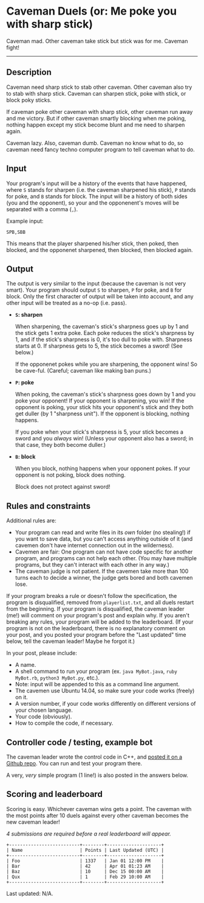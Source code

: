 # Caveman Duels (or: Me poke you with sharp stick)

Caveman mad. Other caveman take stick but stick was for me. Caveman fight!

---

## Description

Caveman need sharp stick to stab other caveman. Other caveman also try to stab with sharp stick. Caveman can sharpen stick, poke with stick, or block poky sticks.

If caveman poke other caveman with sharp stick, other caveman run away and me victory. But if other caveman smartly blocking when me poking, nothing happen except my stick become blunt and me need to sharpen again.

Caveman lazy. Also, caveman dumb. Caveman no know what to do, so caveman need fancy techno computer program to tell caveman what to do.

## Input

Your program's input will be a history of the events that have happened, where `S` stands for sharpen (i.e. the caveman sharpened his stick), `P` stands for poke, and `B` stands for block. The input will be a history of both sides (you and the opponent), so your and the opponenent's moves will be separated with a comma (`,`).

Example input:

    SPB,SBB
    
This means that the player sharpened his/her stick, then poked, then blocked, and the opponenet sharpened, then blocked, then blocked again.

## Output

The output is very similar to the input (because the caveman is not very smart). Your program should output `S` to sharpen, `P` for poke, and `B` for block. Only the first character of output will be taken into account, and any other input will be treated as a no-op (i.e. pass).

- **`S`: sharpen**

    When sharpening, the caveman's stick's sharpness goes up by 1 and the stick gets 1 extra poke. Each poke reduces the stick's sharpness by 1, and if the stick's sharpness is 0, it's too dull to poke with. Sharpness starts at 0. If sharpness gets to 5, the stick becomes a sword! (See below.)
    
    If the opponenet pokes while you are sharpening, the opponent wins! So be cave-ful. (Careful; caveman like making ban puns.)
    
- **`P`: poke**

    When poking, the caveman's stick's sharpness goes down by 1 and you poke your opponent! If your opponent is sharpening, you win! If the opponent is poking, your stick hits your opponent's stick and they both get duller (by 1 "sharpness unit"). If the opponent is blocking, nothing happens.
    
    If you poke when your stick's sharpness is 5, your stick becomes a sword and you *always* win! (Unless your opponent also has a sword; in that case, they both become duller.)
    
- **`B`: block**

    When you block, nothing happens when your opponent pokes. If your opponent is not poking, block does nothing.
    
    Block does not protect against sword!
    
## Rules and constraints

Additional rules are:

- Your program can read and write files in its *own* folder (no stealing!) if you want to save data, but you can't access anything outside of it (and cavemen don't have internet connection out in the wilderness).
- Cavemen are fair: One program can not have code specific for another program, and programs can not help each other. (You may have multiple programs, but they can't interact with each other in any way.)
- The caveman judge is not patient. If the cavemen take more than 100 turns each to decide a winner, the judge gets bored and both cavemen lose.

If your program breaks a rule or doesn't follow the specification, the program is disqualified, removed from `playerlist.txt`, and all duels restart from the beginning. If your program is disqualified, the caveman leader (me!) will comment on your program's post and explain why. If you aren't breaking any rules, your program will be added to the leaderboard. (If your program is not on the leaderboard, there is no explanatory comment on your post, and you posted your program before the "Last updated" time below, tell the caveman leader! Maybe he forgot it.)

In your post, please include:

- A name.
- A shell command to run your program (ex. `java MyBot.java`, `ruby MyBot.rb`, `python3 MyBot.py`, etc.).
 - Note: input will be appended to this as a command line argument.
 - The cavemen use Ubuntu 14.04, so make sure your code works (freely) on it.
- A version number, if your code works differently on different versions of your chosen language.
- Your code (obviously).
- How to compile the code, if necessary.

## Controller code / testing, example bot

The caveman leader wrote the control code in C++, and [posted it on a Github repo](https://github.com/KeyboardFire/caveman-duels). You can run and test your program there.

A very, *very* simple program (1 line!) is also posted in the answers below.

## Scoring and leaderboard

Scoring is easy. Whichever caveman wins gets a point. The caveman with the most points after 10 duels against every other caveman becomes the new caveman leader!

*4 submissions are required before a real leaderboard will appear.*

    +--------------------------+--------+--------------------+
    | Name                     | Points | Last Updated (UTC) |
    +--------------------------+--------+--------------------+
    | Foo                      | 1337   | Jan 01 12:00 PM    |
    | Bar                      | 42     | Apr 01 01:23 AM    |
    | Baz                      | 10     | Dec 15 00:00 AM    |
    | Qux                      | 1      | Feb 29 10:00 AM    |
    +--------------------------+--------+--------------------+
    
Last updated: N/A.
